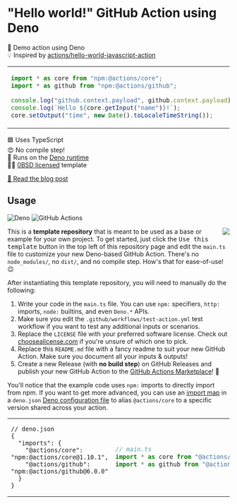 # "Hello world!" GitHub Action using Deno

🦕 Demo action using Deno \
💡 Inspired by [actions/hello-world-javascript-action]

<table align=center><td>

```ts
import * as core from "npm:@actions/core";
import * as github from "npm:@actions/github";

console.log("github.context.payload", github.context.payload);
console.log(`Hello ${core.getInput("name")}!`);
core.setOutput("time", new Date().toLocaleTimeString());
```

</table>

🟦 Uses TypeScript \
😍 No compile step! \
🦕 Runs on the [Deno runtime] \
👩‍⚖️ [0BSD licensed] template

[💬 Read the blog post]()

## Usage

![Deno](https://img.shields.io/static/v1?style=for-the-badge&message=Deno&color=000000&logo=Deno&logoColor=FFFFFF&label=)
![GitHub Actions](https://img.shields.io/static/v1?style=for-the-badge&message=GitHub+Actions&color=2088FF&logo=GitHub+Actions&logoColor=FFFFFF&label=)

<img align=right src="https://github.com/jcbhmr/hello-world-deno-action/assets/61068799/42566bcc-4466-4601-9aee-c78484589b44">

This is a **template repository** that is meant to be used as a base or example
for your own project. To get started, just click the <kbd>Use this
template</kbd> button in the top left of this repository page and edit the
`main.ts` file to customize your new Deno-based GitHub Action. There's no
`node_modules/`, no `dist/`, and no compile step. How's that for ease-of-use! 😉

After instantiating this template repository, you will need to manually do the
following:

1. Write your code in the `main.ts` file. You can use `npm:` specifiers, `http:`
   imports, `node:` builtins, and even `Deno.*` APIs.
2. Make sure you edit the `.github/workflows/test-action.yml` test workflow if you
   want to test any additional inputs or scenarios.
3. Replace the `LICENSE` file with your preferred software license. Check out
   [choosealicense.com] if you're unsure of which one to pick.
4. Replace this `README.md` file with a fancy readme to suit your new GitHub
   Action. Make sure you document all your inputs & outputs!
5. Create a new Release (with **no build step**) on GitHub Releases and publish
   your new GitHub Action to the [GitHub Actions Marketplace]! 🚀

You'll notice that the example code uses `npm:` imports to directly import from
npm. If you want to get more advanced, you can use an [import map] in a
`deno.json` [Deno configuration file] to alias `@actions/core` to a specific
version shared across your action.

<table align=center><td>

```jsonc
// deno.json
{
  "imports": {
    "@actions/core": "npm:@actions/core@1.10.1",
    "@actions/github": "npm:@actions/github@6.0.0"
  }
}
```

<td>

```ts
// main.ts
import * as core from "@actions/core";
import * as github from "@actions/github";
```

</table>

<!-- prettier-ignore-start -->
[import map]: https://docs.deno.com/runtime/manual/basics/import_maps
[deno configuration file]: https://docs.deno.com/runtime/manual/getting_started/configuration_file
[deno runtime]: https://deno.com/
[choosealicense.com]: https://choosealicense.com/
[github actions marketplace]: https://github.com/marketplace?type=actions
[actions/hello-world-javascript-action]: https://github.com/actions/hello-world-javascript-action
[0bsd licensed]: https://github.com/jcbhmr/hello-world-deno-action/blob/main/LICENSE
<!-- prettier-ignore-end -->
